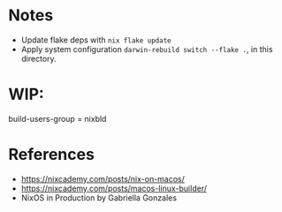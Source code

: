 # Notes

* Update flake deps with `nix flake update`
* Apply system configuration `darwin-rebuild switch --flake .`, in this directory.

# WIP:

build-users-group = nixbld

# References

* https://nixcademy.com/posts/nix-on-macos/
* https://nixcademy.com/posts/macos-linux-builder/
* NixOS in Production by Gabriella Gonzales

